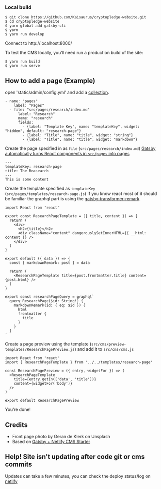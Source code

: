### Local build

```
$ git clone https://github.com/Kaisaurus/cryptopledge-website.git
$ cd cryptopledge-website
$ yarn global add gatsby-cli
$ yarn
$ yarn run develop
```
Connect to http://localhost:8000/


To test the CMS locally, you'll need run a production build of the site:

```
$ yarn run build
$ yarn run serve
```

## How to add a page (Example)

open 'static/admin/config.yml' and add a [collection](https://www.netlifycms.org/docs/collection-types/#collection-types).

```
- name: "pages"
    label: "Pages"
  - file: "src/pages/research/index.md"
      label: "Research"
      name: "research"
      fields:
        - {label: "Template Key", name: "templateKey", widget: "hidden", default: "research-page"}
        - {label: "Title", name: "title", widget: "string"}
        - {label: "Title", name: "title", widget: "markdown"}
```

Create the page specified in as `file` (`src/pages/research/index.md`)
[Gatsby automatically turns React components in `src/pages` into pages](https://www.gatsbyjs.org/docs/creating-and-modifying-pages/)

```
---
templateKey: research-page
title: The Reasearch
---
This is some content
```

Create the template specified as `templateKey` (`src/pages/templates/research-page.js`)
If you know react most of it should be familiar the graphql part is using the [gatsby-transformer-remark](https://github.com/gatsbyjs/gatsby/tree/master/packages/gatsby-transformer-remark)

```
import React from 'react'

export const ResearchPageTemplate = ({ title, content }) => {
  return (
    <div>
      <h2>{title}</h2>
      <div className="content" dangerouslySetInnerHTML={{ __html: content }} />
    </div>
  )
}

export default ({ data }) => {
  const { markdownRemark: post } = data

  return (
    <ResearchPageTemplate title={post.frontmatter.title} content={post.html} />
  )
}

export const researchPageQuery = graphql`
  query ResearchPage($id: String!) {
    markdownRemark(id: { eq: $id }) {
      html
      frontmatter {
        title
      }
    }
  }
`
```

Create a page preview using the template (`src/cms/preview-templates/ResearchPagePreview.js`) and add it to `src/cms/cms.js`

```
import React from 'react'
import { ResearchPageTemplate } from '../../templates/research-page'

const ResearchPagePreview = ({ entry, widgetFor }) => (
  <ResearchPageTemplate
    title={entry.getIn(['data', 'title'])}
    content={widgetFor('body')}
  />
)

export default ResearchPagePreview
```

You're done!

## Credits

* Front page photo by Geran de Klerk on Unsplash
* Based on [Gatsby + Netlify CMS Starter](https://github.com/AustinGreen/gatsby-starter-netlify-cms)

## Help! Site isn't updating after code git or cms commits

Updates can take a few minutes, you can check the deploy status/log on [netlify](https://app.netlify.com)
